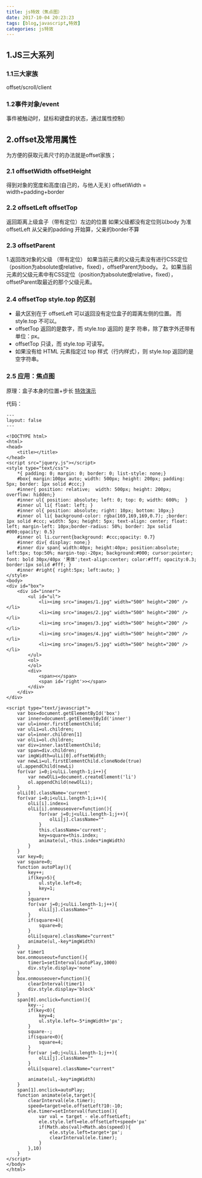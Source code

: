 ```yaml
---
title: js特效（焦点图）
date: 2017-10-04 20:23:23
tags: [blog,javascript,特效]
categories: js特效
---
```



##  1.JS三大系列 ##
### 1.1三大家族 ###
offset/scroll/client

### 1.2事件对象/event ###
事件被触动时，鼠标和键盘的状态，通过属性控制）


## 2.offset及常用属性 ##
为方便的获取元素尺寸的办法就是offset家族；

### 2.1 offsetWidth		offsetHeight ###
得到对象的宽度和高度(自己的，与他人无关)
offsetWidth = width+padding+border

### 2.2 offsetLeft    offsetTop ###
返回距离上级盒子（带有定位）左边的位置
如果父级都没有定位则以body 为准
offsetLeft 从父亲的padding 开始算，父亲的border不算

### 2.3 offsetParent ###
1.返回改对象的父级 （带有定位）
如果当前元素的父级元素没有进行CSS定位（position为absolute或relative，fixed），offsetParent为body。
2。如果当前元素的父级元素中有CSS定位（position为absolute或relative，fixed），	offsetParent取最近的那个父级元素。

### 2.4 offsetTop style.top 的区别 ###
+	最大区别在于  offsetLeft  可以返回没有定位盒子的距离左侧的位置。 而 style.top 不可以。
+	offsetTop 返回的是数字，而 style.top 返回的    	是字	符串，除了数字外还带有单位：px。
+	offsetTop 只读，而 style.top 可读写。
+	如果没有给 HTML 元素指定过 top 样式（行内样式），则 	style.top 返回的是空字符串。

### 2.5 应用：焦点图 ###
原理：盒子本身的位置+步长
<a href='/html/test.html' target='_blank'>特效演示</a>

代码：
```
---
layout: false
---

<!DOCTYPE html>
<html>
<head>
	<title></title>
</head>
<script src="jquery.js"></script>
<style type="text/css">
	*{ padding: 0; margin: 0; border: 0; list-style: none;}
	#box{ margin:100px auto; width: 500px; height: 200px; padding: 5px; border: 1px solid #ccc;}
	#inner{ position: relative;  width: 500px; height: 200px; overflow: hidden;}
	#inner ul{ position: absolute; left: 0; top: 0; width: 600%;  }
	#inner ul li{ float: left; }
	#inner ol{ position: absolute; right: 10px; bottom: 10px;}
	#inner ol li{ background-color: rgba(169,169,169,0.7); ;border: 1px solid #ccc; width: 5px; height: 5px; text-align: center; float: left; margin-left: 10px;border-radius: 50%; border: 3px solid #000;opacity: 0.5}
	#inner ol li.current{background: #ccc;opacity: 0.7}
	#inner div{ display: none;}
	#inner div span{ width:40px; height:40px; position:absolute; left:5px; top:50%; margin-top:-20px; background:#000; cursor:pointer; font: bold 30px/40px '黑体';text-align:center; color:#fff; opacity:0.3; border:1px solid #fff; }
    #inner #right{ right:5px; left:auto; }
</style>
<body>
<div id="box">
	<div id="inner">
		<ul id="ul">
			<li><img src="images/1.jpg" width="500" height="200" /></li>
	        <li><img src="images/2.jpg" width="500" height="200" /></li>
	        <li><img src="images/3.jpg" width="500" height="200" /></li>
	        <li><img src="images/4.jpg" width="500" height="200" /></li>
	        <li><img src="images/5.jpg" width="500" height="200" /></li>
		</ul>
		<ol>
		</ol>
		<div>
			<span><</span>
			<span id='right'>></span>
		</div>
	</div>
</div>

<script type="text/javascript">
	var box=document.getElementById('box')
	var inner=document.getElementById('inner')
	var ul=inner.firstElementChild;
	var ulLi=ul.children;
	var ol=inner.children[1]
	var olLi=ol.children;
	var div=inner.lastElementChild;
	var span=div.children;
	var imgWidth=ulLi[0].offsetWidth;
	var newLi=ul.firstElementChild.cloneNode(true)
	ul.appendChild(newLi)
	for(var i=0;i<ulLi.length-1;i++){
		var newOlLi=document.createElement('li')
		ol.appendChild(newOlLi);
	}
	olLi[0].className='current'
    for(var i=0;i<ulLi.length-1;i++){
    	olLi[i].index=i
    	olLi[i].onmouseover=function(){
    		for(var j=0;j<ulLi.length-1;j++){
    			olLi[j].className=""
    		}
    		this.className='current';
    		key=square=this.index;
    		animate(ul,-this.index*imgWidth)
    	}
	}
	var key=0;
	var square=0;
	function autoPlay(){
		key++;
		if(key>5){
			ul.style.left=0;
			key=1;
		}
		square++
		for(var j=0;j<ulLi.length-1;j++){
			olLi[j].className=""
		}
		if(square>4){
			square=0;
		}
		olLi[square].className="current"
		animate(ul,-key*imgWidth)
	}
	var timer1
	box.onmouseout=function(){
		timer1=setInterval(autoPlay,1000)
		div.style.display='none'
	}
	box.onmouseover=function(){
		clearInterval(timer1)
		div.style.display='block'
	}
	span[0].onclick=function(){
		key--;
		if(key<0){
			key=4;
			ul.style.left=-5*imgWidth+'px';
		}
		square--;
		if(square<0){
			square=4;
		}
		for(var j=0;j<ulLi.length-1;j++){
			olLi[j].className=""
		}
		olLi[square].className="current"

		animate(ul,-key*imgWidth)
	}
	span[1].onclick=autoPlay;
	function animate(ele,target){
		clearInterval(ele.timer);
		speed=target>ele.offsetLeft?10:-10;
		ele.timer=setInterval(function(){
			var val = target - ele.offsetLeft;
			ele.style.left=ele.offsetLeft+speed+'px'
			if(Math.abs(val)<Math.abs(speed)){
				ele.style.left=target+'px';
				clearInterval(ele.timer);
			}
		},10)
	}
</script>
</body>
</html>
```